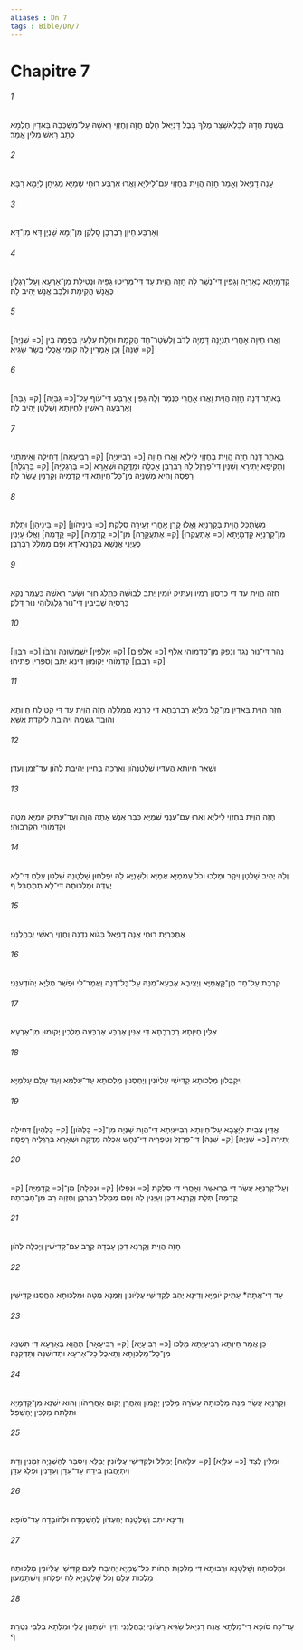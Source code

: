 ```yaml
---
aliases : Dn 7
tags : Bible/Dn/7
---
```


# Chapitre 7

###### 1
בִּשְׁנַת חֲדָה לְבֵלְאשַׁצַּר מֶלֶךְ בָּבֶל דָּנִיֵּאל חֵלֶם חֲזָה וְחֶזְוֵי רֵאשֵׁהּ עַל־מִשְׁכְּבֵהּ בֵּאדַיִן חֶלְמָא כְתַב רֵאשׁ מִלִּין אֲמַר׃
###### 2
עָנֵה דָנִיֵּאל וְאָמַר חָזֵה הֲוֵית בְּחֶזְוִי עִם־לֵילְיָא וַאֲרוּ אַרְבַּע רוּחֵי שְׁמַיָּא מְגִיחָן לְיַמָּא רַבָּא׃
###### 3
וְאַרְבַּע חֵיוָן רַבְרְבָן סָלְקָן מִן־יַמָּא שָׁנְיָן דָּא מִן־דָּא׃
###### 4
קַדְמָיְתָא כְאַרְיֵה וְגַפִּין דִּי־נְשַׁר לַהּ חָזֵה הֲוֵית עַד דִּי־מְּרִיטוּ גַפַּיהּ וּנְטִילַת מִן־אַרְעָא וְעַל־רַגְלַיִן כֶּאֱנָשׁ הֳקִימַת וּלְבַב אֱנָשׁ יְהִיב לַהּ׃
###### 5
וַאֲרוּ חֵיוָה אָחֳרִי תִנְיָנָה דָּמְיָה לְדֹב וְלִשְׂטַר־חַד הֳקִמַת וּתְלָת עִלְעִין בְּפֻמַּהּ בֵּין [כ= שִׁנַּיַּהּ] [ק= שִׁנַּהּ] וְכֵן אָמְרִין לַהּ קוּמִי אֲכֻלִי בְּשַׂר שַׂגִּיא׃
###### 6
בָּאתַר דְּנָה חָזֵה הֲוֵית וַאֲרוּ אָחֳרִי כִּנְמַר וְלַהּ גַּפִּין אַרְבַּע דִּי־עֹוף עַל־[כ= גַּבַּיַּהּ] [ק= גַּבַּהּ] וְאַרְבְּעָה רֵאשִׁין לְחֵיוְתָא וְשָׁלְטָן יְהִיב לַהּ׃
###### 7
בָּאתַר דְּנָה חָזֵה הֲוֵית בְּחֶזְוֵי לֵילְיָא וַאֲרוּ חֵיוָה [כ= רְבִיעָיָה] [ק= רְבִיעָאָה] דְּחִילָה וְאֵימְתָנִי וְתַקִּיפָא יַתִּירָא וְשִׁנַּיִן דִּי־פַרְזֶל לַהּ רַבְרְבָן אָכְלָה וּמַדֱּקָה וּשְׁאָרָא [כ= בְּרַגְלַיַּהּ] [ק= בְּרַגְלַהּ] רָפְסָה וְהִיא מְשַׁנְּיָה מִן־כָּל־חֵיוָתָא דִּי קָדָמַיהּ וְקַרְנַיִן עֲשַׂר לַהּ׃
###### 8
מִשְׂתַּכַּל הֲוֵית בְּקַרְנַיָּא וַאֲלוּ קֶרֶן אָחֳרִי זְעֵירָה סִלְקָת [כ= בֵּינֵיהֹון] [ק= בֵּינֵיהֵן] וּתְלָת מִן־קַרְנַיָּא קַדְמָיָתָא [כ= אֶתְעֲקַרוּ] [ק= אֶתְעֲקַרָה] מִן־[כ= קֳדָמַיַּהּ] [ק= קֳדָמַהּ] וַאֲלוּ עַיְנִין כְּעַיְנֵי אֲנָשָׁא בְּקַרְנָא־דָא וּפֻם מְמַלִּל רַבְרְבָן׃
###### 9
חָזֵה הֲוֵית עַד דִּי כָרְסָוָן רְמִיו וְעַתִּיק יֹומִין יְתִב לְבוּשֵׁהּ כִּתְלַג חִוָּר וּשְׂעַר רֵאשֵׁהּ כַּעֲמַר נְקֵא כָּרְסְיֵהּ שְׁבִיבִין דִּי־נוּר גַּלְגִּלֹּוהִי נוּר דָּלִק׃
###### 10
נְהַר דִּי־נוּר נָגֵד וְנָפֵק מִן־קֳדָמֹוהִי אֶלֶף [כ= אַלְפַיִם] [ק= אַלְפִין] יְשַׁמְּשׁוּנֵּהּ וְרִבֹּו [כ= רַבְּוָן] [ק= רִבְבָן] קָדָמֹוהִי יְקוּמוּן דִּינָא יְתִב וְסִפְרִין פְּתִיחוּ׃
###### 11
חָזֵה הֲוֵית בֵּאדַיִן מִן־קָל מִלַּיָּא רַבְרְבָתָא דִּי קַרְנָא מְמַלֱּלָה חָזֵה הֲוֵית עַד דִּי קְטִילַת חֵיוְתָא וְהוּבַד גִּשְׁמַהּ וִיהִיבַת לִיקֵדַת אֶשָּׁא׃
###### 12
וּשְׁאָר חֵיוָתָא הֶעְדִּיו שָׁלְטָנְהֹון וְאַרְכָה בְחַיִּין יְהִיבַת לְהֹון עַד־זְמַן וְעִדָּן׃
###### 13
חָזֵה הֲוֵית בְּחֶזְוֵי לֵילְיָא וַאֲרוּ עִם־עֲנָנֵי שְׁמַיָּא כְּבַר אֱנָשׁ אָתֵה הֲוָה וְעַד־עַתִּיק יֹומַיָּא מְטָה וּקְדָמֹוהִי הַקְרְבוּהִי׃
###### 14
וְלֵהּ יְהִיב שָׁלְטָן וִיקָר וּמַלְכוּ וְכֹל עַמְמַיָּא אֻמַיָּא וְלִשָּׁנַיָּא לֵהּ יִפְלְחוּן שָׁלְטָנֵהּ שָׁלְטָן עָלַם דִּי־לָא יֶעְדֵּה וּמַלְכוּתֵהּ דִּי־לָא תִתְחַבַּל׃ ף
###### 15
אֶתְכְּרִיַּת רוּחִי אֲנָה דָנִיֵּאל בְּגֹוא נִדְנֶה וְחֶזְוֵי רֵאשִׁי יְבַהֲלֻנַּנִי׃
###### 16
קִרְבֵת עַל־חַד מִן־קָאֲמַיָּא וְיַצִּיבָא אֶבְעֵא־מִנֵּהּ עַל־כָּל־דְּנָה וַאֲמַר־לִי וּפְשַׁר מִלַּיָּא יְהֹודְעִנַּנִי׃
###### 17
אִלֵּין חֵיוָתָא רַבְרְבָתָא דִּי אִנִּין אַרְבַּע אַרְבְּעָה מַלְכִין יְקוּמוּן מִן־אַרְעָא׃
###### 18
וִיקַבְּלוּן מַלְכוּתָא קַדִּישֵׁי עֶלְיֹונִין וְיַחְסְנוּן מַלְכוּתָא עַד־עָלְמָא וְעַד עָלַם עָלְמַיָּא׃
###### 19
אֱדַיִן צְבִית לְיַצָּבָא עַל־חֵיוְתָא רְבִיעָיְתָא דִּי־הֲוָת שָׁנְיָה מִן־[כ= כָּלְּהֹון] [ק= כָּלְּהֵין] דְּחִילָה יַתִּירָה [כ= שִׁנַּיַּהּ] [ק= שִׁנַּהּ] דִּי־פַרְזֶל וְטִפְרַיהּ דִּי־נְחָשׁ אָכְלָה מַדֲּקָה וּשְׁאָרָא בְּרַגְלַיהּ רָפְסָה׃
###### 20
וְעַל־קַרְנַיָּא עֲשַׂר דִּי בְרֵאשַׁהּ וְאָחֳרִי דִּי סִלְקַת [כ= וּנְפַלוּ] [ק= וּנְפַלָה] מִן־[כ= קֳדָמַיַּהּ] [ק= קֳדָמַהּ] תְּלָת וְקַרְנָא דִכֵּן וְעַיְנִין לַהּ וְפֻם מְמַלִּל רַבְרְבָן וְחֶזְוַהּ רַב מִן־חַבְרָתַהּ׃
###### 21
חָזֵה הֲוֵית וְקַרְנָא דִכֵּן עָבְדָה קְרָב עִם־קַדִּישִׁין וְיָכְלָה לְהֹון׃
###### 22
עַד דִּי־אֲתָה* עַתִּיק יֹומַיָּא וְדִינָא יְהִב לְקַדִּישֵׁי עֶלְיֹונִין וְזִמְנָא מְטָה וּמַלְכוּתָא הֶחֱסִנוּ קַדִּישִׁין׃
###### 23
כֵּן אֲמַר חֵיוְתָא רְבִיעָיְתָא מַלְכוּ [כ= רְבִיעָיָא] [ק= רְבִיעָאָה] תֶּהֱוֵא בְאַרְעָא דִּי תִשְׁנֵא מִן־כָּל־מַלְכְוָתָא וְתֵאכֻל כָּל־אַרְעָא וּתְדוּשִׁנַּהּ וְתַדְּקִנַּהּ׃
###### 24
וְקַרְנַיָּא עֲשַׂר מִנַּהּ מַלְכוּתָה עַשְׂרָה מַלְכִין יְקֻמוּן וְאָחֳרָן יְקוּם אַחֲרֵיהֹון וְהוּא יִשְׁנֵא מִן־קַדְמָיֵא וּתְלָתָה מַלְכִין יְהַשְׁפִּל׃
###### 25
וּמִלִּין לְצַד [כ= עִלָּיָא] [ק= עִלָּאָה] יְמַלִּל וּלְקַדִּישֵׁי עֶלְיֹונִין יְבַלֵּא וְיִסְבַּר לְהַשְׁנָיָה זִמְנִין וְדָת וְיִתְיַהֲבוּן בִּידֵהּ עַד־עִדָּן וְעִדָּנִין וּפְלַג עִדָּן׃
###### 26
וְדִינָא יִתִּב וְשָׁלְטָנֵהּ יְהַעְדֹּון לְהַשְׁמָדָה וּלְהֹובָדָה עַד־סֹופָא׃
###### 27
וּמַלְכוּתָה וְשָׁלְטָנָא וּרְבוּתָא דִּי מַלְכְוָת תְּחֹות כָּל־שְׁמַיָּא יְהִיבַת לְעַם קַדִּישֵׁי עֶלְיֹונִין מַלְכוּתֵהּ מַלְכוּת עָלַם וְכֹל שָׁלְטָנַיָּא לֵהּ יִפְלְחוּן וְיִשְׁתַּמְּעוּן׃
###### 28
עַד־כָּה סֹופָא דִי־מִלְּתָא אֲנָה דָנִיֵּאל שַׂגִּיא רַעְיֹונַי יְבַהֲלֻנַּנִי וְזִיוַי יִשְׁתַּנֹּון עֲלַי וּמִלְּתָא בְּלִבִּי נִטְרֵת׃ ף
